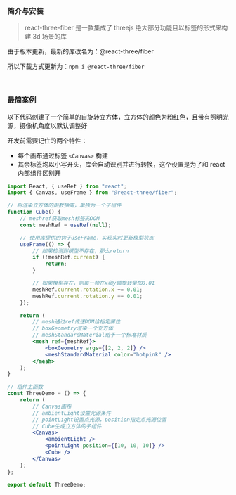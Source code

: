 ### 简介与安装

> react-three-fiber 是一款集成了 threejs 绝大部分功能且以标签的形式来构建 3d 场景的库

由于版本更新，最新的库改名为：@react-three/fiber

所以下载方式更新为：`npm i @react-three/fiber`

<br>

### 最简案例

以下代码创建了一个简单的自旋转立方体，立方体的颜色为粉红色，且带有照明光源，摄像机角度以默认调整好

开发前需要记住的两个特性：

- 每个画布通过标签 `<Canvas>` 构建
- 其余标签均以小写开头，库会自动识别并进行转换，这个设置是为了和 react 内部组件区别开

```jsx
import React, { useRef } from "react";
import { Canvas, useFrame } from "@react-three/fiber";

// 将渲染立方体的函数抽离，单独为一个子组件
function Cube() {
	// meshref获取mesh标签的DOM
	const meshRef = useRef(null);

	// 使用库提供的钩子useFrame，实现实时更新模型状态
	useFrame(() => {
		// 如果检测到模型不存在，那么return
		if (!meshRef.current) {
			return;
		}

		// 如果模型存在，则每一帧在x和y轴旋转量加0.01
		meshRef.current.rotation.x += 0.01;
		meshRef.current.rotation.y += 0.01;
	});

	return (
		// mesh通过ref传送DOM给指定属性
		// boxGeometry渲染一个立方体
		// meshStandardMaterial给予一个标准材质
		<mesh ref={meshRef}>
			<boxGeometry args={[2, 2, 2]} />
			<meshStandardMaterial color="hotpink" />
		</mesh>
	);
}

// 组件主函数
const ThreeDemo = () => {
	return (
		// Canvas画布
		// ambientLight设置光源条件
		// pointLight设置点光源，position指定点光源位置
		// Cube生成立方体的子组件
		<Canvas>
			<ambientLight />
			<pointLight position={[10, 10, 10]} />
			<Cube />
		</Canvas>
	);
};

export default ThreeDemo;
```

<br>


